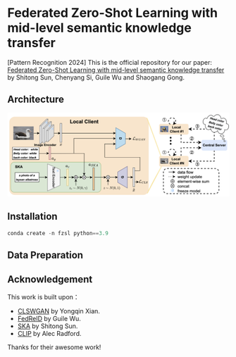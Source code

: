 # Federated Zero-Shot Learning with mid-level semantic knowledge transfer
[Pattern Recognition 2024] This is the official repository for our paper: [Federated Zero-Shot Learning with mid-level semantic knowledge transfer](https://www.sciencedirect.com/science/article/pii/S0031320324005752) by Shitong Sun, Chenyang Si, Guile Wu and Shaogang Gong.

## Architecture 
![FZSL Model](./images/model.png "Model Architecture")

## Installation
 ```python
conda create -n fzsl python==3.9
 ```

## Data Preparation

## Acknowledgement

This work is built upon：
+ [CLSWGAN](https://openaccess.thecvf.com/content_cvpr_2018/papers/Xian_Feature_Generating_Networks_CVPR_2018_paper.pdf) by Yongqin Xian.
+ [FedReID](https://www.eecs.qmul.ac.uk/~sgg/papers/WuGong_AAAI2021_FedReID.pdf) by Guile Wu.
+ [SKA](https://arxiv.org/pdf/2110.11384) by Shitong Sun.
+ [CLIP](https://arxiv.org/abs/2103.00020) by Alec Radford.
  
Thanks for their awesome work!


